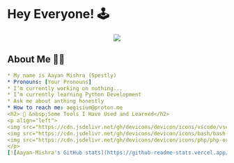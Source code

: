 # Hey Everyone! 🕹️
<p align="center">
  <img src="https://capsule-render.vercel.app/api?text=Hey Everyone!&animation=fadeIn&type=waving&color=gradient&height=100"/>
</p>

## About Me 👨‍💻
```yaml
* My name is Aayan Mishra (Spestly)
* Pronouns: [Your Pronouns]
* I’m currently working on nothing...
* I’m currently learning Python Development
* Ask me about anthing honestly
* How to reach me: aegisium@proton.me
<h2> 🚀 &nbsp;Some Tools I Have Used and Learned</h2>
<p align="left">
<img src="https://cdn.jsdelivr.net/gh/devicons/devicon/icons/vscode/vscode-original.svg" alt="vscode" width="45" height="45"/>
<img src="https://cdn.jsdelivr.net/gh/devicons/devicon/icons/bash/bash-original.svg" alt="bash" width="45" height="45"/>
<img src="https://cdn.jsdelivr.net/gh/devicons/devicon/icons/php/php-original.svg" alt="php" width="45" height="45"/>
</p>
[![Aayan-Mishra's GitHub stats](https://github-readme-stats.vercel.app/api?username=anuraghazra)](https://github.com/anuraghazra/github-readme-stats)
